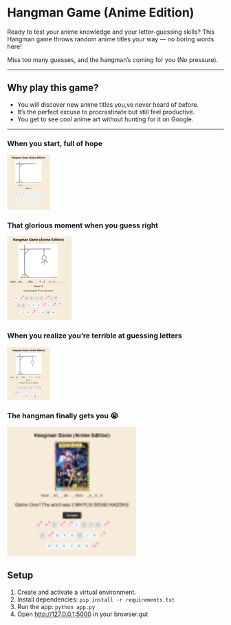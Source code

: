 # Hangman Game (Anime Edition) 

Ready to test your anime knowledge and your letter-guessing skills? 
This Hangman game throws random anime titles your way — no boring words here!  

Miss too many guesses, and the hangman’s coming for you (No pressure).

---

## Why play this game?  

- You will discover new anime titles you,ve never heard of before.
- It’s the perfect excuse to procrastinate but still feel productive.  
- You get to see cool anime art without hunting for it on Google.  

---


### When you start, full of hope

![Game Start](image/start.png)

### That glorious moment when you guess right

![Correct Guess](image/correct_guess.png)

### When you realize you’re terrible at guessing letters

![Incorrect Guess](image/incorrect_guess.png)

### The hangman finally gets you 😭
<img src="image/game_over.png" alt="Game Over" width="300"/>



## Setup

1. Create and activate a virtual environment.
2. Install dependencies: `pip install -r requirements.txt`
3. Run the app: `python app.py`
4. Open http://127.0.0.1:5000 in your browser.gut 